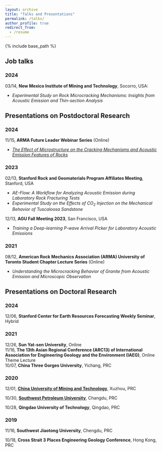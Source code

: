 ```yaml
---
layout: archive
title: "Talks and Presentations"
permalink: /talks/
author_profile: true
redirect_from:
  - /resume
---
```


{% include base_path %}

## Job talks  
### 2024  
  03/14, **New Mexico Institute of Mining and Technology**, Socorro, USA:  
  * <i>Experimental Study on Rock Microcracking Mechanisms: Insights from Acoustic Emission and Thin-section Analysis</i>  

## Presentations on Postdoctoral Research  
### 2024
  11/15, **ARMA Future Leader Webinar Series** (Online)  
  * <i>[The Effect of Microstructure on the Cracking Mechanisms and Acoustic Emission Features of Rocks](https://youtu.be/NJG1eFJU1qY)</i>  

### 2023
  02/13, **Stanford Rock and Geomaterials Program Affiliates Meeting**, Stanford, USA  
  * <i>AE-Flow: A Workflow for Analyzing Acoustic Emission during Laboratory Rock Fracturing Tests</i>   
  * <i>Experimental Study on the Effects of CO<sub>2</sub> Injection on the Mechanical Behavior of Tuscaloosa Sandstone</i>  

  12/13,	**AGU Fall Meeting 2023**, San Francisco, USA  
  * <i>Training a Deep-learning P-wave Arrival Picker for Laboratory Acoustic Emissions</i>  


### 2021
  08/12, **American Rock Mechanics Association (ARMA) University of Toronto Student Chapter Lecture Series** (Online)  
  * <i>Understanding the Microcracking Behavior of Granite from Acoustic Emission and Microscopic Observation</i>  

## Presentations on Doctoral Research
### 2024
  12/06, **Stanford Center for Earth Resources Forecasting Weekly Seminar**, Hybrid  
### 2021
  12/26, **Sun Yat-sen University**, Online  
  11/16, **The 13th Asian Regional Conference (ARC13) of International Association for Engineering Geology and the Environment (IAEG)**, Online Theme Lecture  
  10/07, **China Three Gorges University**, Yichang, PRC

### 2020
  12/01, [**China University of Mining and Technology**](https://gdue.cumt.edu.cn/info/1074/1184.htm), Xuzhou, PRC  

  10/30, [**Southwest Petroleum University**](https://www.swpu.edu.cn/kyc/info/1028/12928.htm), Changdu, PRC  

  10/28, **Qingdao University of Technology**, Qingdao, PRC  

### 2019
  11/16, **Southwest Jiaotong University**, Chengdu, PRC  

  10/18, **Cross Strait 3 Places Engineering Geology Conference**, Hong Kong, PRC